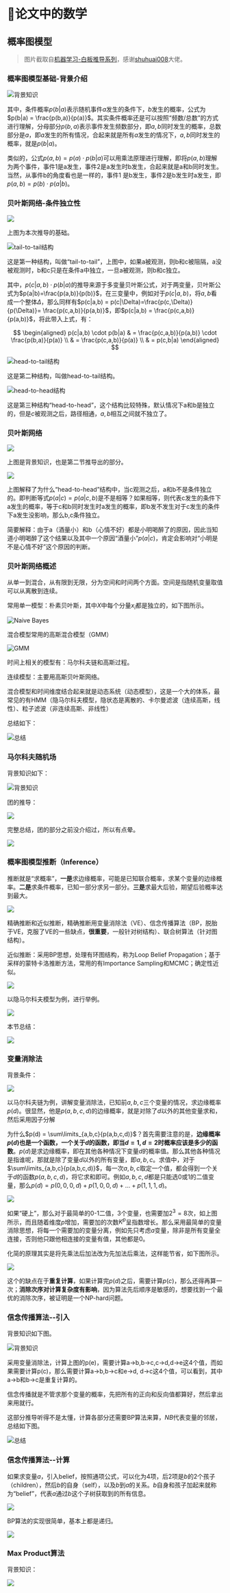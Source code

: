 # 📏论文中的数学

## 概率图模型

> 图片截取自[机器学习-白板推导系列](https://www.bilibili.com/video/BV1BW41117xo?p=1)，感谢[shuhuai008](https://space.bilibili.com/97068901)大佬。

### 概率图模型基础-背景介绍

![背景知识](https://pic.imgdb.cn/item/612b4b1644eaada73922d4c4.jpg)

其中，条件概率$p(b|a)$表示随机事件$a$发生的条件下，$b$发生的概率，公式为$p(b|a) = \frac{p(b,a)}{p(a)}$。其实条件概率还是可以按照“频数/总数”的方式进行理解，分母部分$p(b,a)$表示事件发生频数部分，即$a,b$同时发生的概率，总数部分是$a$，即$a$发生的所有情况，合起来就是所有$a$发生的情况下，$a,b$同时发生的概率，就是$p(b|a)$。

类似的，公式$p(a,b) = p(a) \cdot p(b|a)$可以用乘法原理进行理解，即将$p(a,b)$理解为两个事件，事件1是a发生，事件2是a发生时b发生，合起来就是a和b同时发生。当然，从事件b的角度看也是一样的，事件1
是b发生，事件2是b发生时a发生，即$p(a,b) = p(b) \cdot p(a|b)$。

### 贝叶斯网络-条件独立性

![](https://pic.imgdb.cn/item/612b52c144eaada73938d8f7.jpg)

上图为本次推导的基础。

![tail-to-tail结构](https://pic.imgdb.cn/item/612b520844eaada739367419.jpg)

这是第一种结构，叫做“tail-to-tail”，上图中，如果a被观测，则b和c被阻隔，a没被观测时，b和c只是在条件a中独立，一旦a被观测，则b和c独立。

其中，$p(c|a,b) \cdot p(b|a)$的推导来源于多变量贝叶斯公式，对于两变量，贝叶斯公式为$p(a|b)=\frac{p(a,b)}{p(b)}$，在三变量中，例如对于$p(c|a,b)$，将$a,b$看成一个整体$\Delta$，那么同样有$p(c|a,b) = p(c|\Delta)=\frac{p(c,\Delta)}{p(\Delta)}= \frac{p(c,a,b)}{p(a,b)}$，即$p(c|a,b) = \frac{p(c,a,b)}{p(a,b)}$，将此带入上式，有：

$$
\begin{aligned}
p(c|a,b) \cdot p(b|a)
& = \frac{p(c,a,b)}{p(a,b)} \cdot \frac{p(b,a)}{p(a)} \\
& = \frac{p(c,a,b)}{p(a)} \\
& = p(c,b|a)
\end{aligned}
$$

![head-to-tail结构](https://pic.imgdb.cn/item/612b531844eaada73939ccb4.jpg)

这是第二种结构，叫做head-to-tail结构。

![head-to-head结构](https://pic.imgdb.cn/item/612b544444eaada7393d5db8.jpg)

这是第三种结构“head-to-head”，这个结构比较特殊，默认情况下a和b是独立的，但是$c$被观测之后，路径相通，$a,b$相互之间就不独立了。

### 贝叶斯网络

![](https://pic.imgdb.cn/item/612b55bc44eaada7394227bd.jpg)

上图是背景知识，也是第二节推导出的部分。

![](https://pic.imgdb.cn/item/612b582a44eaada7394a2224.jpg)

上图解释了为什么“head-to-head”结构中，当c观测之后，a和b不是条件独立的。即判断等式$p(a|c) = p(a|c,b)$是不是相等？如果相等，则代表c发生的条件下a发生的概率，等于c和b同时发生时a发生的概率，即b发不发生对于c发生的条件下a发生没影响，那么b,c条件独立。

简要解释：由于a（酒量小）和b（心情不好）都是小明喝醉了的原因，因此当知道小明喝醉了这个结果以及其中一个原因“酒量小”$p(a|c)$，肯定会影响对“小明是不是心情不好”这个原因的判断。

### 贝叶斯网络概述

从单一到混合，从有限到无限，分为空间和时间两个方面。空间是指随机变量取值可以从离散到连续。 

常用单一模型：朴素贝叶斯，其中$X$中每个分量$x_i$都是独立的，如下图所示。

![Naive Bayes](https://pic.imgdb.cn/item/612b690544eaada739773291.jpg)

混合模型常用的高斯混合模型（GMM）

![GMM](https://pic.imgdb.cn/item/612b6a2244eaada739796253.jpg)

时间上相关的模型有：马尔科夫链和高斯过程。

连续模型：主要用高斯贝叶斯网络。

混合模型和时间维度结合起来就是动态系统（动态模型），这是一个大的体系，最常见的有HMM（隐马尔科夫模型，隐状态是离散的、卡尔曼滤波（连续高斯，线性）、粒子滤波（非连续高斯、非线性）

总结如下：

![总结](https://pic.imgdb.cn/item/612b6bc844eaada7397b95d7.jpg)

### 马尔科夫随机场

背景知识如下：

![背景知识](https://pic.imgdb.cn/item/612b6c8544eaada7397c988f.jpg)

团的推导：

![](https://pic.imgdb.cn/item/612b6d9244eaada7397dfe12.jpg)

完整总结，团的部分之前没介绍过，所以有点晕。

![](https://pic.imgdb.cn/item/612b6e2044eaada7397eb963.jpg)

### 概率图模型推断（Inference）

推断就是“求概率”，**一是**求边缘概率，可能是已知联合概率，求某个变量的边缘概率。**二是**求条件概率，已知一部分求另一部分。**三是**求最大后验，期望后验概率达到最大。

![](https://pic.imgdb.cn/item/612b6f1744eaada7397ffde8.jpg)

精确推断和近似推断，精确推断用变量消除法（VE）、信念传播算法（BP，脱胎于VE，克服了VE的一些缺点，**很重要**，一般针对树结构）、联合树算法（针对图结构）。

近似推断：采用BP思想，处理有环图结构，称为Loop Belief Propagation；基于采样的蒙特卡洛推断方法，常用的有Importance Sampling和MCMC；确定性近似。

![](https://pic.imgdb.cn/item/612b708a44eaada73981f723.jpg)

以隐马尔科夫模型为例，进行举例。

![](https://pic.imgdb.cn/item/612b714544eaada739834579.jpg)

本节总结：

![](https://pic.imgdb.cn/item/612b716a44eaada7398385a4.jpg)

### 变量消除法

背景条件：

![](https://pic.imgdb.cn/item/612b71e744eaada739846a16.jpg)

以马尔科夫链为例，讲解变量消除法，已知前$a,b,c$三个变量的情况，求边缘概率$p(d)$。很显然，他是$p(a,b,c,d)$的边缘概率，就是对除了$d$以外的其他变量求和，然后采用因子分解

为什么$p(d) = \sum\limits_{a,b,c}{p(a,b,c,d)}$？首先需要注意的是，**边缘概率$p(d)$也是一个函数，一个关于$d$的函数，即当$d=1, d=2$时概率应该是多少的函数**。$p(d)$是求边缘概率，即在其他各种情况下变量$d$的概率值。那么其他各种情况是指谁呢，那就是除了变量$d$以外的所有变量，即$a,b,c$。求值中，对于$\sum\limits_{a,b,c}{p(a,b,c,d)}$，每一次$a,b,c$取定一个值，都会得到一个关于$d$的函数$p(a,b,c,d)$，将它求和即可。例如$a,b,c,d$都是只能选0或1的二值变量，那么$p(d)=p(0,0,0,d)+p(1,0,0,d)+\dots+p(1,1,1,d)$。

![](https://pic.imgdb.cn/item/612b889644eaada739ba8f22.jpg)

如果“硬上”，那么对于最简单的0-1二值，3个变量，也需要加$2^3=8$次，如上图所示，而且随着维度$p$增加，需要加的次数$K^p$呈指数增长。那么采用最简单的变量消除思想，将每一个需要加的变量分离，例如先只考虑$a$变量，除非是所有变量全连接，否则他只跟他相连接的变量有值，其他都是0。

化简的原理其实是将先乘法后加法改为先加法后乘法，这样能节省，如下图所示。

![](https://pic.imgdb.cn/item/612b8ace44eaada739c0a01c.jpg)

这个的缺点在于**重复计算**，如果计算完$p(d)$之后，需要计算$p(c)$，那么还得再算一次；**消除次序对计算复杂度有影响**，因为算法先后顺序是敏感的，想要找到一个最优的消除次序，被证明是一个NP-hard问题。

### 信念传播算法--引入

背景知识如下图。

![背景知识](https://pic.imgdb.cn/item/612b8fe344eaada739cf7375.jpg)

采用变量消除法，计算上图的p(e)，需要计算a->b,b->c,c->d,d->e这4个值，而如果需要计算p(c)，那么需要计算a->b,b->c和e->d, d->c这4个值，可以看到，其中a->b和b->c是重复计算的。

信念传播就是不管求那个变量的概率，先把所有的正向和反向值都算好，然后拿出来用就行。

这部分推导听得不是太懂，计算各部分还需要BP算法来算，$NB$代表变量的邻居，总结如下图。

![总结](https://pic.imgdb.cn/item/612b99f844eaada739f0125b.jpg)

### 信念传播算法--计算

如果求变量$a$，引入belief，按照通项公式，可以化为4项，后2项是$b$的2个孩子（children），然后$b$的自身（self），以及$b$到$a$的关系。$b$自身和孩子加起来就称为“belief”，代表$a$通过$b$这个子树获取到的所有信息。

![](https://pic.imgdb.cn/item/612b9adf44eaada739f3cfeb.jpg)

BP算法的实现很简单，基本上都是递归。

![](https://pic.imgdb.cn/item/612b9cfb44eaada739fb3da9.jpg)

### Max Product算法

背景知识：

![](https://pic.imgdb.cn/item/612b9df544eaada739fe8c91.jpg)

